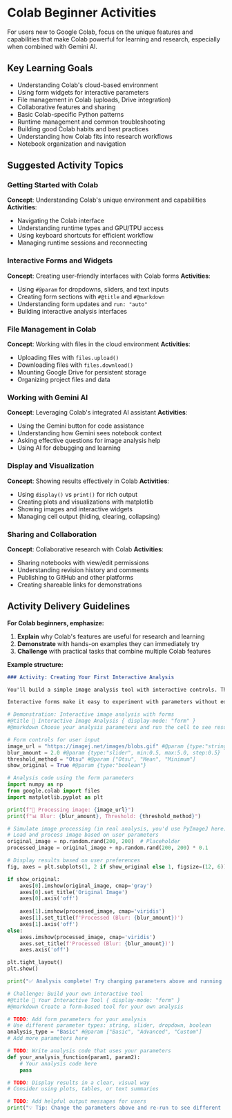 # Colab Beginner Activities

For users new to Google Colab, focus on the unique features and capabilities that make Colab powerful for learning and research, especially when combined with Gemini AI.

## Key Learning Goals
- Understanding Colab's cloud-based environment
- Using form widgets for interactive parameters
- File management in Colab (uploads, Drive integration)
- Collaborative features and sharing
- Basic Colab-specific Python patterns
- Runtime management and common troubleshooting
- Building good Colab habits and best practices
- Understanding how Colab fits into research workflows
- Notebook organization and navigation

## Suggested Activity Topics

### Getting Started with Colab
**Concept**: Understanding Colab's unique environment and capabilities
**Activities**:
- Navigating the Colab interface
- Understanding runtime types and GPU/TPU access
- Using keyboard shortcuts for efficient workflow
- Managing runtime sessions and reconnecting

### Interactive Forms and Widgets
**Concept**: Creating user-friendly interfaces with Colab forms
**Activities**:
- Using `#@param` for dropdowns, sliders, and text inputs
- Creating form sections with `#@title` and `#@markdown`
- Understanding form updates and `run: "auto"`
- Building interactive analysis interfaces

### File Management in Colab
**Concept**: Working with files in the cloud environment
**Activities**:
- Uploading files with `files.upload()`
- Downloading files with `files.download()`
- Mounting Google Drive for persistent storage
- Organizing project files and data

### Working with Gemini AI
**Concept**: Leveraging Colab's integrated AI assistant
**Activities**:
- Using the Gemini button for code assistance
- Understanding how Gemini sees notebook context
- Asking effective questions for image analysis help
- Using AI for debugging and learning

### Display and Visualization
**Concept**: Showing results effectively in Colab
**Activities**:
- Using `display()` vs `print()` for rich output
- Creating plots and visualizations with matplotlib
- Showing images and interactive widgets
- Managing cell output (hiding, clearing, collapsing)

### Sharing and Collaboration
**Concept**: Collaborative research with Colab
**Activities**:
- Sharing notebooks with view/edit permissions
- Understanding revision history and comments
- Publishing to GitHub and other platforms
- Creating shareable links for demonstrations

## Activity Delivery Guidelines

**For Colab beginners, emphasize:**

1. **Explain** why Colab's features are useful for research and learning
2. **Demonstrate** with hands-on examples they can immediately try
3. **Challenge** with practical tasks that combine multiple Colab features

**Example structure:**
```markdown
### Activity: Creating Your First Interactive Analysis

You'll build a simple image analysis tool with interactive controls. This shows how Colab can create user-friendly interfaces for complex analysis.

Interactive forms make it easy to experiment with parameters without editing code.
```

```python
# Demonstration: Interactive image analysis with forms
#@title 🔬 Interactive Image Analysis { display-mode: "form" }
#@markdown Choose your analysis parameters and run the cell to see results

# Form controls for user input
image_url = "https://imagej.net/images/blobs.gif" #@param {type:"string"}
blur_amount = 2.0 #@param {type:"slider", min:0.5, max:5.0, step:0.5}
threshold_method = "Otsu" #@param ["Otsu", "Mean", "Minimum"]
show_original = True #@param {type:"boolean"}

# Analysis code using the form parameters
import numpy as np
from google.colab import files
import matplotlib.pyplot as plt

print(f"🔄 Processing image: {image_url}")
print(f"📊 Blur: {blur_amount}, Threshold: {threshold_method}")

# Simulate image processing (in real analysis, you'd use PyImageJ here)
# Load and process image based on user parameters
original_image = np.random.rand(200, 200)  # Placeholder
processed_image = original_image + np.random.rand(200, 200) * 0.1

# Display results based on user preferences
fig, axes = plt.subplots(1, 2 if show_original else 1, figsize=(12, 6))

if show_original:
    axes[0].imshow(original_image, cmap='gray')
    axes[0].set_title('Original Image')
    axes[0].axis('off')
    
    axes[1].imshow(processed_image, cmap='viridis')
    axes[1].set_title(f'Processed (Blur: {blur_amount})')
    axes[1].axis('off')
else:
    axes.imshow(processed_image, cmap='viridis')
    axes.set_title(f'Processed (Blur: {blur_amount})')
    axes.axis('off')

plt.tight_layout()
plt.show()

print("✅ Analysis complete! Try changing parameters above and running again.")
```

```python
# Challenge: Build your own interactive tool
#@title 🎯 Your Interactive Tool { display-mode: "form" }
#@markdown Create a form-based tool for your own analysis

# TODO: Add form parameters for your analysis
# Use different parameter types: string, slider, dropdown, boolean
analysis_type = "Basic" #@param ["Basic", "Advanced", "Custom"]
# Add more parameters here

# TODO: Write analysis code that uses your parameters
def your_analysis_function(param1, param2):
    # Your analysis code here
    pass

# TODO: Display results in a clear, visual way
# Consider using plots, tables, or text summaries

# TODO: Add helpful output messages for users
print("💡 Tip: Change the parameters above and re-run to see different results!")
```